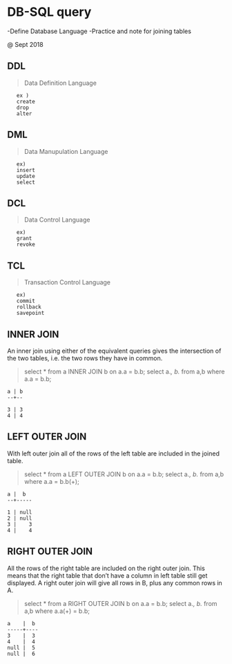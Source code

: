 # DB-SQL query
-Define Database Language
-Practice and note for joining tables

@ Sept 2018

DDL
-----------
>  Data Definition Language
       
       ex ) 
       create
       drop 
       alter
    
DML
-----------
> Data Manupulation Language

       ex)
       insert
       update
       select
    
DCL
------------
> Data Control Language

       ex) 
       grant
       revoke 
    
TCL
-------------
> Transaction Control Language
       
       ex)
       commit
       rollback
       savepoint
       

INNER JOIN
---------------
An inner join using either of the equivalent queries gives the intersection of the two tables, 
i.e. the two rows they have in common.

>select * from a INNER JOIN b on a.a = b.b;
>select a.*, b.*  from a,b where a.a = b.b;

    a | b
    --+--

    3 | 3
    4 | 4


LEFT OUTER JOIN
---------------- 
With left outer join all of the rows of the left table are included in the joined table.


>select * from a LEFT OUTER JOIN b on a.a = b.b;
>select a.*, b.*  from a,b where a.a = b.b(+);

    a |  b
    --+-----

    1 | null
    2 | null
    3 |    3
    4 |    4


RIGHT OUTER JOIN
----------------
All the rows of the right table are included on the right outer join. 
This means that the right table that don’t have a column in left table still get displayed.
A right outer join will give all rows in B, plus any common rows in A.

>select * from a RIGHT OUTER JOIN b on a.a = b.b;
>select a.*, b.*  from a,b where a.a(+) = b.b;

    a    |  b
    -----+----
    3    |  3
    4    |  4
    null |  5
    null |  6


